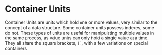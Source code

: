 # Container Units

Container Units are units which hold one or more values, very similar to the concept of a data structure. Some container units possess indexes, some do not. These types of units are useful for manipulating multiple values in the same process, as value units can only hold a single value at a time. They all share the square brackets, `[]`, with a few variations on special containers.